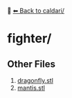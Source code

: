 📁 [⬅ Back to caldari/](../README.md)

# fighter/


## Other Files
1. [dragonfly.stl](./dragonfly.stl)
2. [mantis.stl](./mantis.stl)